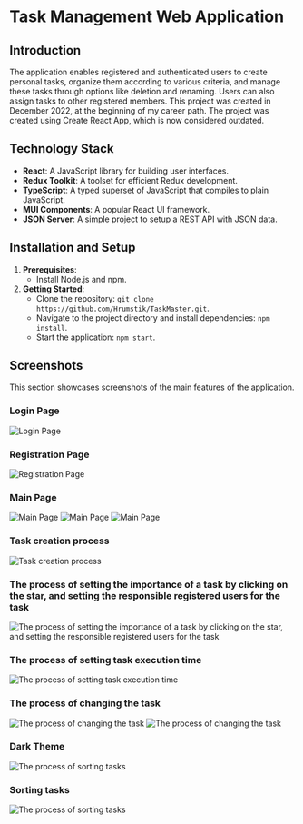 # Task Management Web Application

## Introduction
The application enables registered and authenticated users to create personal tasks, organize them according to various criteria, and manage these tasks through options like deletion and renaming. Users can also assign tasks to other registered members. This project was created in December 2022, at the beginning of my career path. The project was created using Create React App, which is now considered outdated.

## Technology Stack
- **React**: A JavaScript library for building user interfaces.
- **Redux Toolkit**: A toolset for efficient Redux development.
- **TypeScript**: A typed superset of JavaScript that compiles to plain JavaScript.
- **MUI Components**: A popular React UI framework.
- **JSON Server**: A simple project to setup a REST API with JSON data.

## Installation and Setup
1. **Prerequisites**:
   - Install Node.js and npm.
2. **Getting Started**:
   - Clone the repository: `git clone https://github.com/Hrumstik/TaskMaster.git`.
   - Navigate to the project directory and install dependencies: `npm install`.
   - Start the application: `npm start`.
  
## Screenshots

This section showcases screenshots of the main features of the application.
### Login Page
![Login Page](./screenshots/loginPage.png)
### Registration Page
![Registration Page](./screenshots/registrationPage.png)
### Main Page
![Main Page](./screenshots/mainPage.png)
![Main Page](./screenshots/tasks.png)
![Main Page](./screenshots/completedTask.png)
### Task creation process
![Task creation process](./screenshots/creationOfTheTask.png)
### The process of setting the importance of a task by clicking on the star, and setting the responsible registered users for the task
![The process of setting the importance of a task by clicking on the star, and setting the responsible registered users for the task](./screenshots/taskSetup.png)
### The process of setting task execution time
![The process of setting task execution time](./screenshots/taskDeadline.png)
### The process of changing the task
![The process of changing the task](./screenshots/changingTheTask.png)
![The process of changing the task](./screenshots/renameTheName.png)
### Dark Theme
![The process of sorting tasks](./screenshots/darkTheme.png)
### Sorting tasks
![The process of sorting tasks](./screenshots/sortFeat.png)

